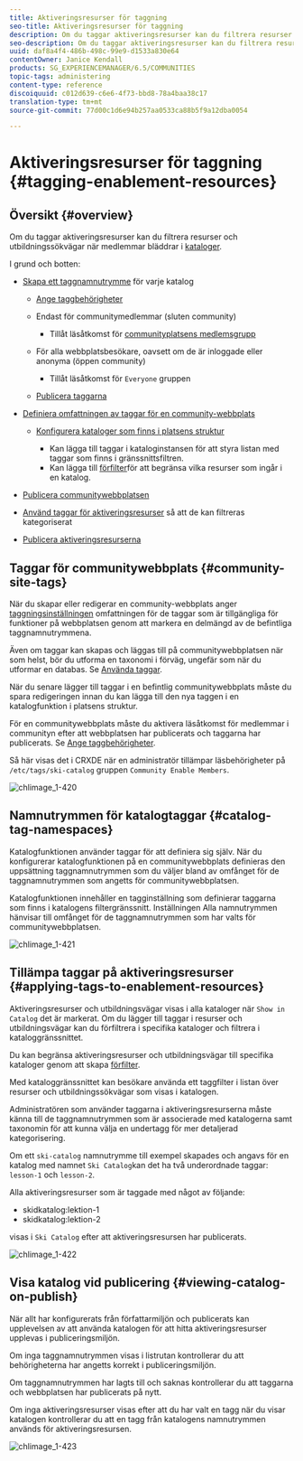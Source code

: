 ```yaml
---
title: Aktiveringsresurser för taggning
seo-title: Aktiveringsresurser för taggning
description: Om du taggar aktiveringsresurser kan du filtrera resurser och utbildningssökvägar när medlemmar bläddrar i kataloger
seo-description: Om du taggar aktiveringsresurser kan du filtrera resurser och utbildningssökvägar när medlemmar bläddrar i kataloger
uuid: daf8a4f4-486b-498c-99e9-d1533a830e64
contentOwner: Janice Kendall
products: SG_EXPERIENCEMANAGER/6.5/COMMUNITIES
topic-tags: administering
content-type: reference
discoiquuid: c012d639-c6e6-4f73-bbd8-78a4baa38c17
translation-type: tm+mt
source-git-commit: 77d00c1d6e94b257aa0533ca88b5f9a12dba0054

---
```



# Aktiveringsresurser för taggning {#tagging-enablement-resources}

## Översikt {#overview}

Om du taggar aktiveringsresurser kan du filtrera resurser och utbildningssökvägar när medlemmar bläddrar i [kataloger](functions.md#catalog-function).

I grund och botten:

* [Skapa ett taggnamnutrymme](../../help/sites-administering/tags.md#creating-a-namespace) för varje katalog

   * [Ange taggbehörigheter](../../help/sites-administering/tags.md#setting-tag-permissions)
   * Endast för communitymedlemmar (sluten community)

      * Tillåt läsåtkomst för [communityplatsens medlemsgrupp](users.md#publish-group-roles)
   * För alla webbplatsbesökare, oavsett om de är inloggade eller anonyma (öppen community)

      * Tillåt läsåtkomst för `Everyone` gruppen
   * [Publicera taggarna](../../help/sites-administering/tags.md#publishing-tags)



* [Definiera omfattningen av taggar för en community-webbplats](sites-console.md#tagging)

   * [Konfigurera kataloger som finns i platsens struktur](functions.md#catalog-function)

      * Kan lägga till taggar i kataloginstansen för att styra listan med taggar som finns i gränssnittsfiltren.
      * Kan lägga till [förfilter](catalog-developer-essentials.md#pre-filters)för att begränsa vilka resurser som ingår i en katalog.

* [Publicera communitywebbplatsen](sites-console.md#publishing-the-site)
* [Använd taggar för aktiveringsresurser](resources.md#create-a-resource) så att de kan filtreras kategoriserat
* [Publicera aktiveringsresurserna](resources.md#publish)

## Taggar för communitywebbplats {#community-site-tags}

När du skapar eller redigerar en community-webbplats anger [taggningsinställningen](sites-console.md#tagging) omfattningen för de taggar som är tillgängliga för funktioner på webbplatsen genom att markera en delmängd av de befintliga taggnamnutrymmena.

Även om taggar kan skapas och läggas till på communitywebbplatsen när som helst, bör du utforma en taxonomi i förväg, ungefär som när du utformar en databas. Se [Använda taggar](../../help/sites-authoring/tags.md).

När du senare lägger till taggar i en befintlig communitywebbplats måste du spara redigeringen innan du kan lägga till den nya taggen i en katalogfunktion i platsens struktur.

För en communitywebbplats måste du aktivera läsåtkomst för medlemmar i communityn efter att webbplatsen har publicerats och taggarna har publicerats. Se [Ange taggbehörigheter](../../help/sites-administering/tags.md#setting-tag-permissions).

Så här visas det i CRXDE när en administratör tillämpar läsbehörigheter på `/etc/tags/ski-catalog` gruppen `Community Enable Members`.

![chlimage_1-420](assets/chlimage_1-420.png)

## Namnutrymmen för katalogtaggar {#catalog-tag-namespaces}

Katalogfunktionen använder taggar för att definiera sig själv. När du konfigurerar katalogfunktionen på en communitywebbplats definieras den uppsättning taggnamnutrymmen som du väljer bland av omfånget för de taggnamnutrymmen som angetts för communitywebbplatsen.

Katalogfunktionen innehåller en tagginställning som definierar taggarna som finns i katalogens filtergränssnitt. Inställningen Alla namnutrymmen hänvisar till omfånget för de taggnamnutrymmen som har valts för communitywebbplatsen.

![chlimage_1-421](assets/chlimage_1-421.png)

## Tillämpa taggar på aktiveringsresurser {#applying-tags-to-enablement-resources}

Aktiveringsresurser och utbildningsvägar visas i alla kataloger när `Show in Catalog` det är markerat. Om du lägger till taggar i resurser och utbildningsvägar kan du förfiltrera i specifika kataloger och filtrera i kataloggränssnittet.

Du kan begränsa aktiveringsresurser och utbildningsvägar till specifika kataloger genom att skapa [förfilter](catalog-developer-essentials.md#pre-filters).

Med kataloggränssnittet kan besökare använda ett taggfilter i listan över resurser och utbildningssökvägar som visas i katalogen.

Administratören som använder taggarna i aktiveringsresurserna måste känna till de taggnamnutrymmen som är associerade med katalogerna samt taxonomin för att kunna välja en undertagg för mer detaljerad kategorisering.

Om ett `ski-catalog` namnutrymme till exempel skapades och angavs för en katalog med namnet `Ski Catalog`kan det ha två underordnade taggar: `lesson-1` och `lesson-2`.

Alla aktiveringsresurser som är taggade med något av följande:

* skidkatalog:lektion-1
* skidkatalog:lektion-2

visas i `Ski Catalog` efter att aktiveringsresursen har publicerats.

![chlimage_1-422](assets/chlimage_1-422.png)

## Visa katalog vid publicering {#viewing-catalog-on-publish}

När allt har konfigurerats från författarmiljön och publicerats kan upplevelsen av att använda katalogen för att hitta aktiveringsresurser upplevas i publiceringsmiljön.

Om inga taggnamnutrymmen visas i listrutan kontrollerar du att behörigheterna har angetts korrekt i publiceringsmiljön.

Om taggnamnutrymmen har lagts till och saknas kontrollerar du att taggarna och webbplatsen har publicerats på nytt.

Om inga aktiveringsresurser visas efter att du har valt en tagg när du visar katalogen kontrollerar du att en tagg från katalogens namnutrymmen används för aktiveringsresursen.

![chlimage_1-423](assets/chlimage_1-423.png)

